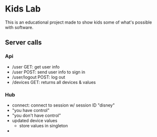 # Kids Lab
This is an educational project made to show kids some of what's possible with software.





## Server calls
### Api
- /user GET: get user info
- /user POST: send user info to sign in 
- /user/logout POST: log out 
- /devices GET: returns all devices & values

### Hub
- connect: connect to session w/ session ID "disney"
- "you have control"
- "you don't have control"
- updated device values
    - store values in singleton
- 

